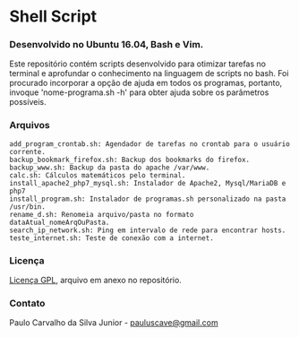 # Shell Script
### Desenvolvido no Ubuntu 16.04, Bash e Vim.

Este repositório contém scripts desenvolvido para otimizar tarefas no terminal e aprofundar o conhecimento na linguagem de scripts no bash. Foi procurado incorporar a opção de ajuda em todos os programas, portanto, invoque 'nome-programa.sh -h' para obter ajuda sobre os parâmetros possíveis.

### Arquivos

```
add_program_crontab.sh: Agendador de tarefas no crontab para o usuário corrente.
backup_bookmark_firefox.sh: Backup dos bookmarks do firefox.
backup_www.sh: Backup da pasta do apache /var/www.
calc.sh: Cálculos matemáticos pelo terminal.
install_apache2_php7_mysql.sh: Instalador de Apache2, Mysql/MariaDB e php7
install_program.sh: Instalador de programas.sh personalizado na pasta /usr/bin.
rename_d.sh: Renomeia arquivo/pasta no formato dataAtual_nomeArqOuPasta.
search_ip_network.sh: Ping em intervalo de rede para encontrar hosts.
teste_internet.sh: Teste de conexão com a internet.
```

### Licença

[Licença GPL](https://github.com/paulocsilvajr/sh_script/blob/master/license_gpl.txt), arquivo em anexo no repositório.

### Contato

Paulo Carvalho da Silva Junior - pauluscave@gmail.com
